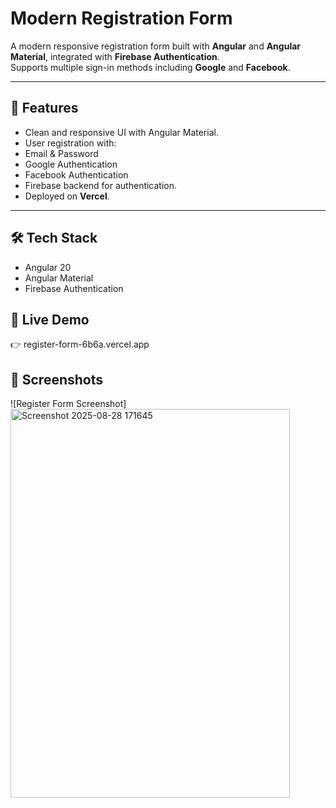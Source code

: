  
# Modern Registration Form

A modern responsive registration form built with **Angular** and **Angular Material**, integrated with **Firebase Authentication**.  
Supports multiple sign-in methods including **Google** and **Facebook**.

---

## 🚀 Features
- Clean and responsive UI with Angular Material.
- User registration with:
- Email & Password
- Google Authentication
- Facebook Authentication
- Firebase backend for authentication.
- Deployed on **Vercel**.

---

## 🛠️ Tech Stack
- Angular 20
- Angular Material  
- Firebase Authentication  


## 🔗 Live Demo
👉 register-form-6b6a.vercel.app


## 📸 Screenshots
![Register Form Screenshot]
<img width="447" height="622" alt="Screenshot 2025-08-28 171645" src="https://github.com/user-attachments/assets/9c7ddfdb-47b1-44df-8eca-cc52904bd4b8" />



